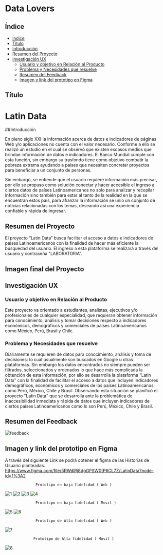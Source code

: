 # Data Lovers

## Índice

- [Índice](#índice)
- [Título](#titulo)
- [Introducción](#introduccion)
- [Resumen del Proyecto](#resumen-del-proyecto)
- [Investigación UX](#imagen-del-proyecto-final)
  - [Usuario y objetivo en Relación al Producto](#usuario-y-objetivo-en-relacion-al-producto)
  - [Problema y Necesidades que resuelve](#problema-y-necesidades-que-resuelve)
  - [Resumen del Feedback](#resumen-del-feedback)
  - [Imagen y link del prototipo en Figma](#imagen-y-link-del-prototipo-en-Figma)


## Título

# **Latin Data**

##Introducción

En pleno siglo XXI la información acerca de datos e indicadores de páginas Web y/o aplicaciones no cuenta con el valor necesario.
Conforme a ello se realizó un estudio en el cual se observó que existen escasos medios que brindan información de datos e indicadores. El Banco Mundial cumple con esta función, sin embargo su trasfondo tiene como objetivo combatir la pobreza extrema ayudando a países que necesiten concretar proyectos para beneficiar a un conjunto de personas.

Sin embargo, se entiende que el usuario requiere información más precisar, por ello se propuso como solución conectar y hacer accesible el ingreso a ciertos datos de países Latinoamericanos no solo para analizar y recopilar información sino también para estar al tanto de la realidad en la que se encuentran estos país, para afianzar la información se unió un conjunto de noticias relacionadas con los temas, deseando así una experiencia confiable y rápida de ingresar.


## Resumen del Proyecto

El proyecto “Latin Data” busca facilitar el acceso a datos e indicadores de países Latinoamericanos  con la finalidad de hacer más eficiente la búsquedad del usuario.
El ingreso a esta plataforma se realizará a través del usuario y contraseña “LABORATORIA”.


## Imagen final del Proyecto

## Investigación UX

### Usuario y objetivo en Relación al Producto

Este proyecto va orientado a estudiantes, analistas, ejecutivos y/o profesionales de cualquier especialidad, que requieran obtener información para conocimiento, análisis y tomar decisiones respecto a indicadores económicos, demográficos y comerciales de países Latinoamericanos como México, Perú, Brasil y Chile.

### Problema y Necesidades que resuelve

Diariamente se requieren de datos para conocimiento, análisis y toma de decisiones: lo cual usualmente son buscados en Google u otras plataformas. Sin embargo los datos encontrados no siempre pueden ser filtrados, seleccionados y ordenados lo que hace más complicada la obtención de esta información, por ello se desarrolla la plataforma “Latin Data” con la finalidad de facilitar el acceso a datos que incluyen indicadores demográficos, económicos y comerciales de los países Latinoamericanos como Perú, México, Chile y Brasil.
Observando esta situación se planificó el proyecto "Latin Data" que se desarrolla ante la problemática de inaccesibilidad inmediata y rápida de datos que incluyen indicadores de ciertos países Latinoamericanos como lo son Perú, México, Chile y Brasil.


## Resumen del Feedback
![feedback](reaimg/feedback.png)

## Imagen y link del prototipo en Figma

A través del siguiente Link se podrá obtener el figma de las Historias de Usuario planteadas.  https://www.figma.com/file/5RWdlRj8dgGPSW0tP6CL7Z/LatinData?node-id=1%3A2

                  Prototipo en baja fidelidad ( Web )

![1](reaimg/papelylapiz1.jpg)
![2](reaimg/papelylapiz2.jpg)
![3](reaimg/papelylapiz3.jpg)
![4](reaimg/papelylapiz4.jpg)

                  Prototipo en baja fidelidad ( Movil )


![5](reaimg/papelylapiz5.jpg)
![6](reaimg/papelylapiz6.jpg)

                  Prototipo de Alta fidelidad ( Web )



![7](reaimg/Historia1.web.PNG)

                 Prototipo de Alta fidelidad ( Movil )

![8](reaimg/Historia1.mobile.PNG)